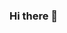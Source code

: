### Hi there 👋

<!--
**farhana2023/farhana2023** is a ✨ _special_ ✨ repository because its `README.md` (this file) appears on your GitHub profile.

Here are some ideas to get you started:

- 🔭 I’m currently working on ...
- 🌱 I’m currently learning  Data Analyst 
- 👯 I’m looking to collaborate on ...
- 🤔 I’m looking for help with ...
- 💬 Ask me about Passionate developer, My Work tells a story, and I'm the author.
- 📫 How to reach me:farha.islam.1310@gamil.com 
- 😄 Pronouns:She/her
- ⚡ Fun fact:I enjoy painting and drawing in my free time.
-->
